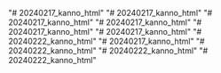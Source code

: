 "# 20240217_kanno_html" 
"# 20240217_kanno_html" 
"# 20240217_kanno_html" 
"# 20240217_kanno_html" 
"# 20240217_kanno_html" 
"# 20240217_kanno_html" 
"# 20240222_kanno_html" 
"# 20240217_kanno_html" 
"# 20240222_kanno_html" 
"# 20240222_kanno_html" 
"# 20240222_kanno_html" 
